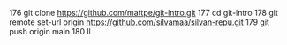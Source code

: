   176  git clone https://github.com/mattpe/git-intro.git
  177  cd git-intro
  178  git remote set-url origin https://github.com/silvamaa/silvan-repu.git
  179  git push origin main
  180  ll